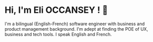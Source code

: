 # Hi, I'm Eli OCCANSEY ! 👋

I'm a bilingual (English-French) software engineer with business and product management background.
I'm adept at finding the POE of UX, business and tech tools.
I speak English and French. 

<!-- Here are some ideas to get you started: - 🔭 I’m currently working on ...
- 🌱 I’m currently learning ...
- 👯 I’m looking to collaborate on ...
- 🤔 I’m looking for help with ...
- 💬 Ask me about ...
- 📫 How to reach me: ...
- 😄 Pronouns: ...
- ⚡ Fun fact: ...
-->
